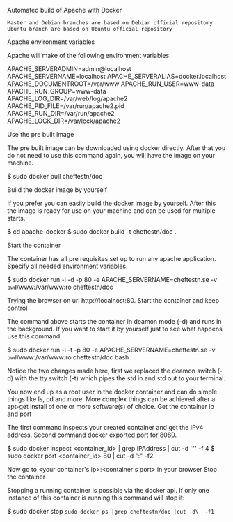 Automated build of Apache with Docker

    Master and Debian branches are based on Debian official repository
    Ubuntu branch are based on Ubuntu official repository

Apache environment variables

Apache will make of the following environment variables.

APACHE_SERVERADMIN=admin@localhost
APACHE_SERVERNAME=localhost
APACHE_SERVERALIAS=docker.localhost
APACHE_DOCUMENTROOT=/var/www
APACHE_RUN_USER=www-data
APACHE_RUN_GROUP=www-data
APACHE_LOG_DIR=/var/web/log/apache2
APACHE_PID_FILE=/var/run/apache2.pid
APACHE_RUN_DIR=/var/run/apache2
APACHE_LOCK_DIR=/var/lock/apache2

Use the pre built image

The pre built image can be downloaded using docker directly. After that you do not need to use this command again, you will have the image on your machine.

$ sudo docker pull cheftestn/doc

Build the docker image by yourself

If you prefer you can easily build the docker image by yourself. After this the image is ready for use on your machine and can be used for multiple starts.

$ cd apache-docker
$ sudo docker build -t cheftestn/doc .

Start the container

The container has all pre requisites set up to run any apache application. Specify all needed environment variables.

$ sudo docker run -i -d -p 80 -e APACHE_SERVERNAME=cheftestn.se  -v `pwd`/www:/var/www:ro cheftestn/doc

Trying the browser on url http://localhost:80.
Start the container and keep control

The command above starts the container in deamon mode (-d) and runs in the background. If you want to start it by yourself just to see what happens use this command:

$ sudo docker run -i -t -p 80 -e APACHE_SERVERNAME=cheftestn.se -v `pwd`/www:/var/www:ro cheftestn/doc bash

Notice the two changes made here, first we replaced the deamon switch (-d) with the tty switch (-t) which pipes the std in and std out to your terminal.

You now end up as a root user in the docker container and can do simple things like ls, cd and more. More complex things can be achieved after a apt-get install of one or more software(s) of choice.
Get the container ip and port

The first command inspects your created container and get the IPv4 address. Second command docker exported port for 8080.

$ sudo docker inspect <container_id> | grep IPAddress | cut -d '"' -f 4
$ sudo docker port <container_id> 80 | cut -d ":" -f2

Now go to <your container's ip>:<container's port> in your browser
Stop the container

Stopping a running container is possible via the docker api. If only one instance of this container is running this command will stop it:

$ sudo docker stop `sudo docker ps |grep cheftestn/doc |cut -d\  -f1`


